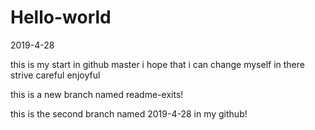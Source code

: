 # Hello-world
2019-4-28


this is my start in github
master
i hope that i can change myself in there
strive careful enjoyful

this is a new branch named readme-exits! 

this is the second branch named 2019-4-28 in my github!
